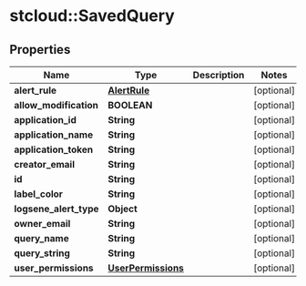 # stcloud::SavedQuery

## Properties
Name | Type | Description | Notes
------------ | ------------- | ------------- | -------------
**alert_rule** | [**AlertRule**](AlertRule.md) |  | [optional] 
**allow_modification** | **BOOLEAN** |  | [optional] 
**application_id** | **String** |  | [optional] 
**application_name** | **String** |  | [optional] 
**application_token** | **String** |  | [optional] 
**creator_email** | **String** |  | [optional] 
**id** | **String** |  | [optional] 
**label_color** | **String** |  | [optional] 
**logsene_alert_type** | **Object** |  | [optional] 
**owner_email** | **String** |  | [optional] 
**query_name** | **String** |  | [optional] 
**query_string** | **String** |  | [optional] 
**user_permissions** | [**UserPermissions**](UserPermissions.md) |  | [optional] 



